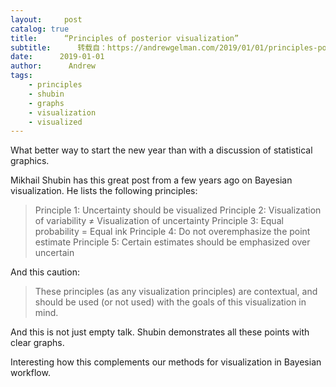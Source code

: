 ```yaml
---
layout:     post
catalog: true
title:      “Principles of posterior visualization”
subtitle:      转载自：https://andrewgelman.com/2019/01/01/principles-posterior-visualization/
date:      2019-01-01
author:      Andrew
tags:
    - principles
    - shubin
    - graphs
    - visualization
    - visualized
---
```





What better way to start the new year than with a discussion of statistical graphics.

Mikhail Shubin has this great post from a few years ago on Bayesian visualization. He lists the following principles:

> Principle 1: Uncertainty should be visualized
Principle 2: Visualization of variability ≠ Visualization of uncertainty
Principle 3: Equal probability = Equal ink
Principle 4: Do not overemphasize the point estimate
Principle 5: Certain estimates should be emphasized over uncertain

And this caution:

> These principles (as any visualization principles) are contextual, and should be used (or not used) with the goals of this visualization in mind.

And this is not just empty talk. Shubin demonstrates all these points with clear graphs.

Interesting how this complements our methods for visualization in Bayesian workflow.



